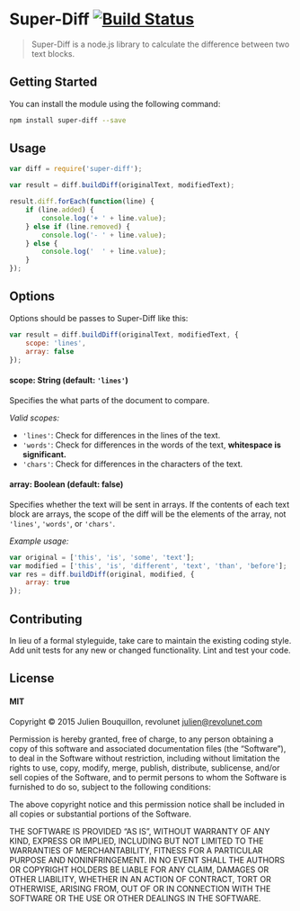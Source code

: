 # Super-Diff [![Build Status](https://travis-ci.org/vicjohnson1213/super-diff.svg)](https://travis-ci.org/vicjohnson1213/super-diff)

>Super-Diff is a node.js library to calculate the difference between two text blocks.

## Getting Started

You can install the module using the following command:

```bash
npm install super-diff --save
```

## Usage

```javascript
var diff = require('super-diff');

var result = diff.buildDiff(originalText, modifiedText);

result.diff.forEach(function(line) {
    if (line.added) {
        console.log('+ ' + line.value);
    } else if (line.removed) {
        console.log('- ' + line.value);
    } else {
        console.log('  ' + line.value);
    }
});
```

## Options

Options should be passes to Super-Diff like this:

```javascript
var result = diff.buildDiff(originalText, modifiedText, {
    scope: 'lines',
    array: false
});
```
#### scope: String (default: `'lines'`)

Specifies the what parts of the document to compare.  

*Valid scopes:*
* `'lines'`: Check for differences in the lines of the text.
* `'words'`: Check for differences in the words of the text, **whitespace is significant.**
* `'chars'`: Check for differences in the characters of the text.


#### array: Boolean (default: false)

Specifies whether the text will be sent in arrays.  If the contents of each text block are arrays, the scope of the diff will be the elements of the array, not `'lines'`, `'words'`, or `'chars'`.

*Example usage:*
```javascript
var original = ['this', 'is', 'some', 'text'];
var modified = ['this', 'is', 'different', 'text', 'than', 'before'];
var res = diff.buildDiff(original, modified, {
    array: true
});
```

## Contributing

In lieu of a formal styleguide, take care to maintain the existing coding style. Add unit tests for any new or changed functionality. Lint and test your code.

## License

#### MIT

Copyright © 2015 Julien Bouquillon, revolunet <julien@revolunet.com>

Permission is hereby granted, free of charge, to any person obtaining a copy of this software and associated documentation files (the “Software”), to deal in the Software without restriction, including without limitation the rights to use, copy, modify, merge, publish, distribute, sublicense, and/or sell copies of the Software, and to permit persons to whom the Software is furnished to do so, subject to the following conditions:

The above copyright notice and this permission notice shall be included in all copies or substantial portions of the Software.

THE SOFTWARE IS PROVIDED “AS IS”, WITHOUT WARRANTY OF ANY KIND, EXPRESS OR IMPLIED, INCLUDING BUT NOT LIMITED TO THE WARRANTIES OF MERCHANTABILITY, FITNESS FOR A PARTICULAR PURPOSE AND NONINFRINGEMENT. IN NO EVENT SHALL THE AUTHORS OR COPYRIGHT HOLDERS BE LIABLE FOR ANY CLAIM, DAMAGES OR OTHER LIABILITY, WHETHER IN AN ACTION OF CONTRACT, TORT OR OTHERWISE, ARISING FROM, OUT OF OR IN CONNECTION WITH THE SOFTWARE OR THE USE OR OTHER DEALINGS IN THE SOFTWARE.